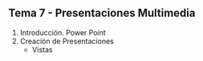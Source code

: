 ﻿## **Tema 7 - Presentaciones Multimedia**

1. Introducción.  Power Point
2. Creación de Presentaciones
	- Vistas
<!--stackedit_data:
eyJoaXN0b3J5IjpbLTUxMjE0MTAyMCwxODI1MjI3Nzc0LC0xND
ExODI0NjgzXX0=
-->